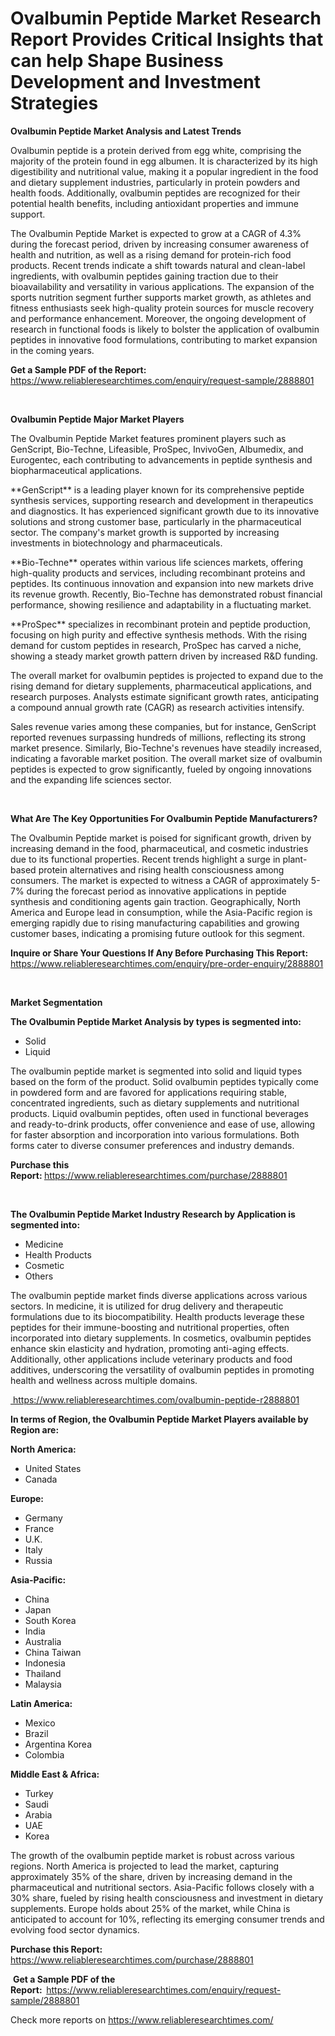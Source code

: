 <p><h1>Ovalbumin Peptide Market Research Report Provides Critical Insights that can help Shape Business Development and Investment Strategies</h1></p><p><strong>Ovalbumin Peptide Market Analysis and Latest Trends</strong></p>
<p><p>Ovalbumin peptide is a protein derived from egg white, comprising the majority of the protein found in egg albumen. It is characterized by its high digestibility and nutritional value, making it a popular ingredient in the food and dietary supplement industries, particularly in protein powders and health foods. Additionally, ovalbumin peptides are recognized for their potential health benefits, including antioxidant properties and immune support.</p><p>The Ovalbumin Peptide Market is expected to grow at a CAGR of 4.3% during the forecast period, driven by increasing consumer awareness of health and nutrition, as well as a rising demand for protein-rich food products. Recent trends indicate a shift towards natural and clean-label ingredients, with ovalbumin peptides gaining traction due to their bioavailability and versatility in various applications. The expansion of the sports nutrition segment further supports market growth, as athletes and fitness enthusiasts seek high-quality protein sources for muscle recovery and performance enhancement. Moreover, the ongoing development of research in functional foods is likely to bolster the application of ovalbumin peptides in innovative food formulations, contributing to market expansion in the coming years.</p></p>
<p><strong>Get a Sample PDF of the Report:&nbsp;</strong> <a href="https://www.reliableresearchtimes.com/enquiry/request-sample/2888801?utm_campaign=2931&utm_medium=2&utm_source=Github&utm_content=ia&utm_term=14032025&utm_id=ovalbumin-peptide">https://www.reliableresearchtimes.com/enquiry/request-sample/2888801</a></p>
<p>&nbsp;</p>
<p><strong>Ovalbumin Peptide Major Market Players</strong></p>
<p><p>The Ovalbumin Peptide Market features prominent players such as GenScript, Bio-Techne, Lifeasible, ProSpec, InvivoGen, Albumedix, and Eurogentec, each contributing to advancements in peptide synthesis and biopharmaceutical applications.</p><p>**GenScript** is a leading player known for its comprehensive peptide synthesis services, supporting research and development in therapeutics and diagnostics. It has experienced significant growth due to its innovative solutions and strong customer base, particularly in the pharmaceutical sector. The company's market growth is supported by increasing investments in biotechnology and pharmaceuticals. </p><p>**Bio-Techne** operates within various life sciences markets, offering high-quality products and services, including recombinant proteins and peptides. Its continuous innovation and expansion into new markets drive its revenue growth. Recently, Bio-Techne has demonstrated robust financial performance, showing resilience and adaptability in a fluctuating market.</p><p>**ProSpec** specializes in recombinant protein and peptide production, focusing on high purity and effective synthesis methods. With the rising demand for custom peptides in research, ProSpec has carved a niche, showing a steady market growth pattern driven by increased R&D funding.</p><p>The overall market for ovalbumin peptides is projected to expand due to the rising demand for dietary supplements, pharmaceutical applications, and research purposes. Analysts estimate significant growth rates, anticipating a compound annual growth rate (CAGR) as research activities intensify.</p><p>Sales revenue varies among these companies, but for instance, GenScript reported revenues surpassing hundreds of millions, reflecting its strong market presence. Similarly, Bio-Techne's revenues have steadily increased, indicating a favorable market position. The overall market size of ovalbumin peptides is expected to grow significantly, fueled by ongoing innovations and the expanding life sciences sector.</p></p>
<p>&nbsp;</p>
<p><strong>What Are The Key Opportunities For Ovalbumin Peptide Manufacturers?</strong></p>
<p><p>The Ovalbumin Peptide market is poised for significant growth, driven by increasing demand in the food, pharmaceutical, and cosmetic industries due to its functional properties. Recent trends highlight a surge in plant-based protein alternatives and rising health consciousness among consumers. The market is expected to witness a CAGR of approximately 5-7% during the forecast period as innovative applications in peptide synthesis and conditioning agents gain traction. Geographically, North America and Europe lead in consumption, while the Asia-Pacific region is emerging rapidly due to rising manufacturing capabilities and growing customer bases, indicating a promising future outlook for this segment.</p></p>
<p><strong>Inquire or Share Your Questions If Any Before Purchasing This Report:</strong> <a href="https://www.reliableresearchtimes.com/enquiry/pre-order-enquiry/2888801?utm_campaign=2931&utm_medium=2&utm_source=Github&utm_content=ia&utm_term=14032025&utm_id=ovalbumin-peptide">https://www.reliableresearchtimes.com/enquiry/pre-order-enquiry/2888801</a></p>
<p>&nbsp;</p>
<p><strong>Market Segmentation</strong></p>
<p><strong>The Ovalbumin Peptide Market Analysis by types is segmented into:</strong></p>
<p><ul><li>Solid</li><li>Liquid</li></ul></p>
<p><p>The ovalbumin peptide market is segmented into solid and liquid types based on the form of the product. Solid ovalbumin peptides typically come in powdered form and are favored for applications requiring stable, concentrated ingredients, such as dietary supplements and nutritional products. Liquid ovalbumin peptides, often used in functional beverages and ready-to-drink products, offer convenience and ease of use, allowing for faster absorption and incorporation into various formulations. Both forms cater to diverse consumer preferences and industry demands.</p></p>
<p><strong>Purchase this Report:&nbsp;</strong><a href="https://www.reliableresearchtimes.com/purchase/2888801?utm_campaign=2931&utm_medium=2&utm_source=Github&utm_content=ia&utm_term=14032025&utm_id=ovalbumin-peptide">https://www.reliableresearchtimes.com/purchase/2888801</a></p>
<p>&nbsp;</p>
<p><strong>The Ovalbumin Peptide Market Industry Research by Application is segmented into:</strong></p>
<p><ul><li>Medicine</li><li>Health Products</li><li>Cosmetic</li><li>Others</li></ul></p>
<p><p>The ovalbumin peptide market finds diverse applications across various sectors. In medicine, it is utilized for drug delivery and therapeutic formulations due to its biocompatibility. Health products leverage these peptides for their immune-boosting and nutritional properties, often incorporated into dietary supplements. In cosmetics, ovalbumin peptides enhance skin elasticity and hydration, promoting anti-aging effects. Additionally, other applications include veterinary products and food additives, underscoring the versatility of ovalbumin peptides in promoting health and wellness across multiple domains.</p></p>
<p><a href="https://www.reliableresearchtimes.com/ovalbumin-peptide-r2888801?utm_campaign=2931&utm_medium=2&utm_source=Github&utm_content=ia&utm_term=14032025&utm_id=ovalbumin-peptide">&nbsp;https://www.reliableresearchtimes.com/ovalbumin-peptide-r2888801</a></p>
<p><strong>In terms of Region, the Ovalbumin Peptide Market Players available by Region are:</strong></p>
<p>
    <p> <strong> North America: </strong>
        <ul>
            <li>United States</li>
            <li>Canada</li>
        </ul>
        </p> 
    <p> <strong> Europe: </strong>
        <ul>
            <li>Germany</li>
            <li>France</li>
            <li>U.K.</li>
            <li>Italy</li>
            <li>Russia</li>
        </ul>
        </p> 
    <p> <strong> Asia-Pacific: </strong>
        <ul>
            <li>China</li>
            <li>Japan</li>
            <li>South Korea</li>
            <li>India</li>
            <li>Australia</li>
            <li>China Taiwan</li>
            <li>Indonesia</li>
            <li>Thailand</li>
            <li>Malaysia</li>
        </ul>
        </p> 
    <p> <strong> Latin America: </strong>
        <ul>
            <li>Mexico</li>
            <li>Brazil</li>
            <li>Argentina Korea</li>
            <li>Colombia</li>
        </ul>
        </p> 
    <p> <strong> Middle East & Africa: </strong>
        <ul>
            <li>Turkey</li>
            <li>Saudi</li>
            <li>Arabia</li>
            <li>UAE</li>
            <li>Korea</li>
        </ul>
    </p>
    </p>
<p><p>The growth of the ovalbumin peptide market is robust across various regions. North America is projected to lead the market, capturing approximately 35% of the share, driven by increasing demand in the pharmaceutical and nutritional sectors. Asia-Pacific follows closely with a 30% share, fueled by rising health consciousness and investment in dietary supplements. Europe holds about 25% of the market, while China is anticipated to account for 10%, reflecting its emerging consumer trends and evolving food sector dynamics.</p></p>
<p><strong>Purchase this Report: </strong><a href="https://www.reliableresearchtimes.com/purchase/2888801?utm_campaign=2931&utm_medium=2&utm_source=Github&utm_content=ia&utm_term=14032025&utm_id=ovalbumin-peptide">https://www.reliableresearchtimes.com/purchase/2888801</a></p>
<p>&nbsp;<strong>Get a Sample PDF of the Report:&nbsp;&nbsp;</strong><a href="https://www.reliableresearchtimes.com/enquiry/request-sample/2888801?utm_campaign=2931&utm_medium=2&utm_source=Github&utm_content=ia&utm_term=14032025&utm_id=ovalbumin-peptide">https://www.reliableresearchtimes.com/enquiry/request-sample/2888801</a></p>
<p><strong></strong></p>
<p>Check more reports on <a href="https://www.reliableresearchtimes.com/?utm_campaign=2931&utm_medium=2&utm_source=Github&utm_content=ia&utm_term=14032025&utm_id=ovalbumin-peptide">https://www.reliableresearchtimes.com/</a></p>